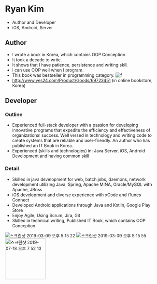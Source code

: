 # Ryan Kim
* Author and Developer
* iOS, Android, Server

## Author
* I wrote a book in Korea, which contains OOP Conception.
* It took a decade to write.
* It shows that I have patience, persistence and writing skill.
* I can use OOP well when I program.
* This book was bestseller in programming category.
![f](https://user-images.githubusercontent.com/11452935/51438922-2c2a1a00-1cf6-11e9-8ae4-3308ba0b95c2.jpg)
* http://www.yes24.com/Product/Goods/69723451 (in online bookstore, Korea)

## Developer
### Outline 
* Experienced full-stack developer with a passion for developing innovative programs that expedite the efficiency and effectiveness of organizational success. Well versed in technology and writing code to create systems that are reliable and user-friendly. An author who has published an IT Book in Korea.
* Experienced (skills and technologies) in: Java Server, iOS, Android Development and having common skill
### Detail
*	Skilled in java development for web, batch jobs, daemons, network development utilizing Java, Spring, Apache MINA, Oracle/MySQL with Apache, JBoss
*	iOS development and diverse experience with xCode and iTunes Connect
*	Developed Android applications through Java and Kotlin, Google Play Store
*	Enjoy Agile, Using Scrum, Jira, Git
*	Skilled in technical writing, Published IT Book, which contains OOP Conception.

![스크린샷 2019-03-09 오후 5 15 22](https://user-images.githubusercontent.com/11452935/61503601-a382f280-a995-11e9-815b-2d45d7d65f1c.png)
![스크린샷 2019-03-09 오후 5 15 55](https://user-images.githubusercontent.com/11452935/61503605-a7167980-a995-11e9-8477-c5f367188991.png)
<img width="134" alt="스크린샷 2019-07-18 오후 7 52 13" src="https://user-images.githubusercontent.com/11452935/61503611-aaaa0080-a995-11e9-9414-1d292ad48173.png">

